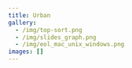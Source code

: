 ```yaml
---
title: Urban
gallery:
  - /img/top-sort.png
  - /img/slides_graph.png
  - /img/eol_mac_unix_windows.png
images: []
---
```

